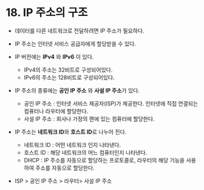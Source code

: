 # 18. IP 주소의 구조

- 데이터를 다른 네트워크로 전달하려면 IP 주소가 필요하다.
- IP 주소는 인터넷 서비스 공급자에게 할당받을 수 있다.

- IP 버전에는 **IPv4** 와 **IPv6** 이 있다.
  - IPv4의 주소는 32비트로 구성되어있다.
  - IPv6의 주소는 128비트로 구성되어있다.

- IP 주소의 종류에는 **공인 IP 주소** 와 **사설 IP 주소**가 있다.
  - 공인 IP 주소 : 인터넷 서비스 제공자(ISP)가 제공한다. 인터넷에 직접 연결되는 컴퓨터나 라우터에 할당한다.
  - 사설 IP 주소 : 회사나 가정의 랜에 있는 컴퓨터에 할당한다.

- IP 주소는 **네트워크 ID**와 **호스트 ID**로 나누어 진다.
  - 네트워크 ID : 어떤 네트워크 인지 나타낸다.
  - 호스트 ID : 해당 네트워크의 어느 컴퓨터인지 나타낸다.
  - DHCP : IP 주소를 자동으로 할당하는 프로토콜로, 라우터의 해당 기능을 사용하여 주소를 자동으로 할당한다.
 
- ISP > 공인 IP 주소 > 라우터> 사설 IP 주소
